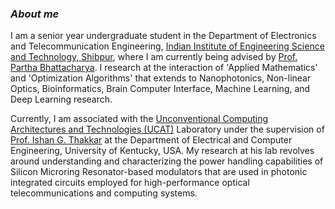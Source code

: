 ### ***About me***

I am a senior year undergraduate student in the Department of Electronics and Telecommunication Engineering, [Indian Institute of Engineering Science and Technology, Shibpur](https://www.iiests.ac.in/), where I am currently being advised by [Prof. Partha Bhattacharya](https://www.iiests.ac.in/IIEST/Faculty/telecom-pb). I research at the interaction of 'Applied Mathematics' and 'Optimization Algorithms' that extends to Nanophotonics, Non-linear Optics, Bioinformatics, Brain Computer Interface, Machine Learning, and Deep Learning research.

Currently, I am associated with the [Unconventional Computing Architectures and Technologies (UCAT)](https://ithakkar.engr.uky.edu/students) Laboratory under the supervision of [Prof. Ishan G. Thakkar](https://ithakkar.engr.uky.edu/) at the Department of Electrical and Computer Engineering, University of Kentucky, USA. My research at his lab revolves around understanding and characterizing the power handling capabilities of Silicon Microring Resonator-based modulators that are used in photonic integrated circuits employed for high-performance optical telecommunications and computing systems.
